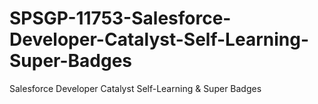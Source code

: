 # SPSGP-11753-Salesforce-Developer-Catalyst-Self-Learning-Super-Badges
Salesforce Developer Catalyst Self-Learning &amp; Super Badges
